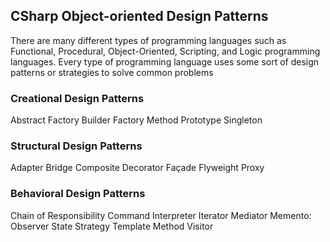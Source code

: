 ## CSharp Object-oriented Design Patterns

There are many different types of programming languages such as Functional, Procedural, Object-Oriented, Scripting, and Logic programming languages. Every type of programming language uses some sort of design patterns or strategies to solve common problems

### Creational Design Patterns
Abstract Factory
Builder
Factory Method 
Prototype
Singleton

### Structural Design Patterns
Adapter
Bridge
Composite
Decorator 
Façade
Flyweight
Proxy 

### Behavioral Design Patterns
Chain of Responsibility
Command
Interpreter
Iterator
Mediator 
Memento:
Observer
State
Strategy
Template Method
Visitor